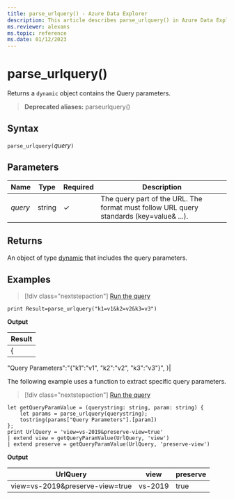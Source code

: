 ```yaml
---
title: parse_urlquery() - Azure Data Explorer
description: This article describes parse_urlquery() in Azure Data Explorer.
ms.reviewer: alexans
ms.topic: reference
ms.date: 01/12/2023
---
```

# parse_urlquery()

Returns a `dynamic` object contains the Query parameters.

> **Deprecated aliases:** parseurlquery()

## Syntax

`parse_urlquery(`*query*`)`

## Parameters

| Name | Type | Required | Description |
|--|--|--|--|
| *query* | string | &check; | The query part of the URL. The format must follow URL query standards (key=value& ...).|

## Returns

An object of type [dynamic](./scalar-data-types/dynamic.md) that includes the query parameters.

## Examples

> [!div class="nextstepaction"]
> <a href="https://dataexplorer.azure.com/clusters/help/databases/Samples?query=H4sIAAAAAAAAAysoyswrUQhKLS7NKbEtSCwqTo0vLcopLE0tqtRQyja0LTNUyzayLTNSyza2LTNW0gQABqxVODAAAAA=" target="_blank">Run the query</a>

```kusto
print Result=parse_urlquery("k1=v1&k2=v2&k3=v3")
```

**Output**

|Result|
|--|
|{
  "Query Parameters":"{"k1":"v1", "k2":"v2", "k3":"v3"}",
 }|

The following example uses a function to extract specific query parameters.

> [!div class="nextstepaction"]
> <a href="https://dataexplorer.azure.com/clusters/help/databases/Samples?query=H4sIAAAAAAAAA4WPwQrCMBBE74X+w9KDaaAV9abSf9CDXkqRgksppLVuNlVR/900oVDxYC7Jzs6bIQoZKuS9QXrsSiqbY6kMQgbxdZA0U91WG/B3At1gGUcJzzAAe5QNcRttQfvQeDKkXMA0Rm69nS9+jj2TR64dXD0yko6Kee52hQyDt6U6a2c4kPLODERf4y3rdbpaLNezjlAj9Zg6lcmgCIMX4J2xPcMgWuT3l/EYmPg8ISfUmPmX/CoX8gPcEHXrUQEAAA==" target="_blank">Run the query</a>

```kusto
let getQueryParamValue = (querystring: string, param: string) {
    let params = parse_urlquery(querystring);
    tostring(params["Query Parameters"].[param])
};
print UrlQuery = 'view=vs-2019&preserve-view=true'
| extend view = getQueryParamValue(UrlQuery, 'view')
| extend preserve = getQueryParamValue(UrlQuery, 'preserve-view')
```

**Output**

| UrlQuery | view | preserve |
|--|--|--|
|view=vs-2019&preserve-view=true|vs-2019|true|
